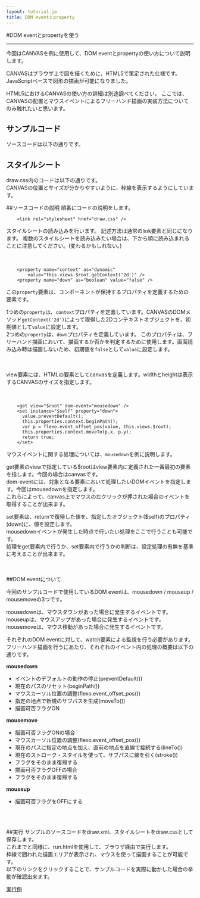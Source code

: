 ```yaml
---
layout: tutorial.ja
title: DOM eventとproperty
---
```

#DOM eventとpropertyを使う

-----
今回はCANVASを例に使用して、DOM eventとpropertyの使い方について説明します。

CANVASはブラウザ上で図を描くために、HTML5で策定された仕様です。
JavaScriptベースで図形の描画が可能になりました。

HTML5におけるCANVASの使い方の詳細は別途調べてください。
ここでは、CANVASの配置とマウスイベントによるフリーハンド描画の実装方法についてのみ触れたいと思います。

## サンプルコード

ソースコードは以下の通りです。

<blockquote class="code" id="draw-xml">
</blockquote>
<script src="../../flexo.js">
</script>
<script>
flexo.ez_xhr("canvas_and_property/draw.xml", { responseType: "text"}, function (req) {
  document.querySelector("#draw-xml").appendChild(flexo.$pre(req.response));
});
</script>

## スタイルシート
draw.css内のコードは以下の通りです。  
CANVASの位置とサイズが分かりやすいように、枠線を表示するようにしています。

<blockquote class="code" id="draw-css">
</blockquote>
<script src="../../flexo.js">
</script>
<script>
flexo.ez_xhr("canvas_and_property/draw.css", { responseType: "text"}, function (req) {
  document.querySelector("#draw-css").appendChild(flexo.$pre(req.response));
});
</script>

##ソースコードの説明
順番にコードの説明をします。

		<link rel="stylesheet" href="draw.css" />
スタイルシートの読み込みを行います。
記述方法は通常のlink要素と同じになります。
複数のスタイルシートを読み込みたい場合は、下から順に読み込まれることに注意してください。(変わるかもしれない。)
<br>
<br>
<br>

		<property name="context" as="dynamic"
		    value="this.views.$root.getContext('2d')" />
		<property name="down" as="boolean" value="false" />

この<code>property</code>要素は、コンポーネントが保持するプロパティを定義するための要素です。

1つめの<code>property</code>は、<code>context</code>プロパティを定義しています。CANVASのDOMメソッド<code>getContext('2d')</code>によって取得した2Dコンテキストオブジェクトを、初期値として<code>value</code>に設定します。  
2つめの<code>property</code>は、<code>down</code>プロパティを定義しています。
このプロパティは、フリーハンド描画において、描画するか否かを判定するために使用します。画面読み込み時は描画しないため、初期値を<code>false</code>として<code>value</code>に設定します。
<br>
<br>
<br>

view要素には、HTMLの要素としてcanvasを定義します。widthとheightは表示するCANVASのサイズを指定します。
<br>
<br>
<br>

		<get view="$root" dom-event="mousedown" />
		<set instance="$self" property="down">
		  value.preventDefault();
		  this.properties.context.beginPath();
		  var p = flexo.event_offset_pos(value, this.views.$root);
		  this.properties.context.moveTo(p.x, p.y);
		  return true;
		</set>

マウスイベントに関する処理については、<code>mousedown</code>を例に説明します。

get要素のviewで指定している$rootはview要素内に定義された一番最初の要素を指します。今回の場合はcanvasです。  
dom-eventには、対象となる要素において処理したいDOMイベントを指定します。今回はmousedownを指定します。  
これらによって、canvas上でマウスの左クリックが押された場合のイベントを取得することが出来ます。

set要素は、returnで復帰した値を、指定したオブジェクト($self)のプロパティ(down)に、値を設定します。  
mousedownイベントが発生した時点で行いたい処理をここで行うことも可能です。  
処理をget要素内で行うか、set要素内で行うかの判断は、設定処理の有無を基準に考えることが出来ます。
<br>
<br>
<br>

##DOM eventについて

今回のサンプルコードで使用しているDOM eventは、mousedown / mouseup / mousemoveの3つです。

mousedownは、マウスダウンがあった場合に発生するイベントです。  
mouseupは、マウスアップがあった場合に発生するイベントです。  
mousemoveは、マウス移動があった場合に発生するイベントです。  

それぞれのDOM eventに対して、watch要素による監視を行う必要があります。
フリーハンド描画を行うにあたり、それぞれのイベント内の処理の概要は以下の通りです。

<strong>mousedown</strong>
<ul class="item">
<li>イベントのデフォルトの動作の停止(preventDefault())</li>
<li>現在のパスのリセット(beginPath())</li>
<li>マウスカーソル位置の調整(flexo.event_offset_pos())</li>
<li>指定の地点で新規のサブパスを生成(moveTo())</li>
<li>描画可否フラグON</li>
</ul>


<strong>mousemove</strong>
<ul class="item">
<li>描画可否フラグONの場合</li>
<li>マウスカーソル位置の調整(flexo.event_offset_pos())</li>
<li>現在のパスに指定の地点を加え、直前の地点を直線で接続する(lineTo())</li>
<li>現在のストローク・スタイルを使って、サブパスに線を引く(stroke())</li>
<li>フラグをそのまま復帰する</li>
<li>描画可否フラグOFFの場合</li>
<li>フラグをそのまま復帰する</li>
</ul>


<strong>mouseup</strong>
<ul class="item">
<li>描画可否フラグをOFFにする</li>
</ul>
<br>
<br>

##実行
サンプルのソースコードをdraw.xml、スタイルシートをdraw.cssとして保存します。  
これまでと同様に、run.htmlを使用して、ブラウザ経由で実行します。  
枠線で囲われた描画エリアが表示され、マウスを使って描画することが可能です。  
以下のリンクをクリックすることで、サンプルコードを実際に動かした場合の挙動が確認出来ます。

[実行例](../../run.html?href=docs/tutorial/canvas_and_property/draw.xml)


